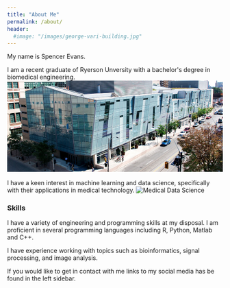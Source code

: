 ```yaml
---
title: "About Me"
permalink: /about/
header:
  #image: "/images/george-vari-building.jpg"
---
```


My name is Spencer Evans.

I am a recent graduate of Ryerson Unversity with a bachelor's degree in biomedical engineering.
![Ryerson Engineering Building](/images/george-vari-building.jpg)

I have a keen interest in machine learning and data science, specifically with their applications in medical technology.
![Medical Data Science](/media/spencer/Windows/Users/spenc/OneDrive/Desktop/BME802/project/medical-data-analysis.jfif)

### Skills

I have a variety of engineering and programming skills at my disposal. I am proficient in several programming languages including R, Python, Matlab and C++.

I have experience working with topics such as bioinformatics, signal processing, and image analysis.

If you would like to get in contact with me links to my social media has be found in the left sidebar.
